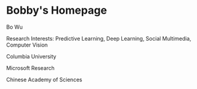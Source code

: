 # Bobby's Homepage
Bo Wu

Research Interests: Predictive Learning, Deep Learning, Social Multimedia, Computer Vision

Columbia University

Microsoft Research

Chinese Academy of Sciences
